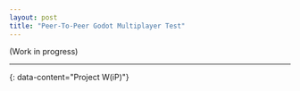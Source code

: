 ```yaml
---
layout: post
title: "Peer-To-Peer Godot Multiplayer Test"
---
```


(Work in progress)

---
{: data-content="Project W(iP)"}
